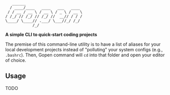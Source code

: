 ```
   ______                         
  / ____/____   ____   ___   ____ 
 / / __ / __ \ / __ \ / _ \ / __ \
/ /_/ // /_/ // /_/ //  __// / / /
\____/ \____// .___/ \___//_/ /_/ 
            /_/                   
```

**A simple CLI to quick-start coding projects**

The premise of this command-line utility is to have a list of aliases for your
local development projects instead of "polluting" your system configs (e.g.,
`.bashrc`). Then, Gopen command will `cd` into that folder and open your editor
of choice.

## Usage

TODO
